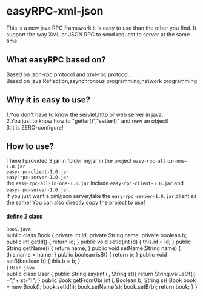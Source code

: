 # easyRPC-xml-json
This is a new java RPC framework,it is easy to use than the other you find.
It support the way XML or JSON RPC to send request to server at the same time.

## What easyRPC based on?
Based on json-rpc protocol and xml-rpc protocol.</br>
Based on java Reflection,asynchronous programming,network programming</br>

## Why it is easy to use?
1.You don't have to know the servlet,http or web server in java.</br>
2.You just to know how to "getter()","setter()" and new an object!</br>
3.It is ZERO-configure!</br>

## How to use?
There I provided 3 jar in folder myjar in the project
`easy-rpc-all-in-one-1.0.jar`</br>
`easy-rpc-client-1.0.jar`</br>
`easy-rpc-server-1.0.jar`</br>
the `easy-rpc-all-in-one-1.0.jar` include `easy-rpc-client-1.0.jar` and `easy-rpc-server-1.0.jar`.</br>
If you just want a xml/json server,take the `easy-rpc-server-1.0.jar`,client as the same!
You can also directly copy the project to use!

#### define 2 class
`BooK.java`</br>
	public class Book {
	private int id;
	private String name;
	private boolean b;
	public int getId() {
		return id;
	}
	public void setId(int id) {
		this.id = id;
	}
	public String getName() {
		return name;
	}
	public void setName(String name) {
		this.name = name;
	}
	public boolean isB() {
		return b;
	}
	public void setB(boolean b) {
		this.b = b;
	}	
	}
`User.java`</br>
	public class User {
	public String say(int i , String st){
		return String.valueOf(i) +","+ st+"!";
	}
	public Book getFromOb( int i, Boolean b, String s){
		Book book = new  Book();
		book.setId(i);
		book.setName(s);
		book.setB(b);
		return book;
	}
	}
	

	
